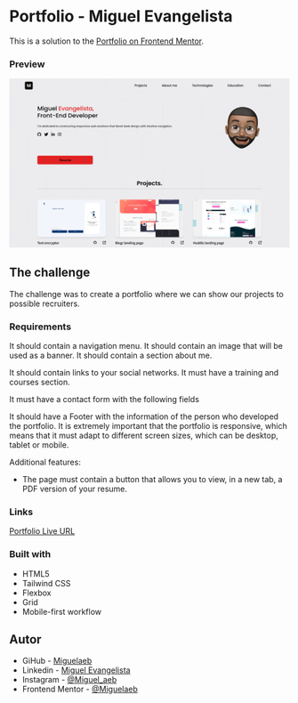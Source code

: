 # Portfolio - Miguel Evangelista

This is a solution to the [Portfolio on Frontend Mentor](https://www.aluracursos.com/).

### Preview

![previw](./build/images/alura_portafolio.png)

## The challenge

The challenge was to create a portfolio where we can show our projects to possible recruiters.

### Requirements

It should contain a navigation menu.
It should contain an image that will be used as a banner.
It should contain a section about me.

It should contain links to your social networks.
It must have a training and courses section.

It must have a contact form with the following fields

It should have a Footer with the information of the person who developed the portfolio.
It is extremely important that the portfolio is responsive, which means that it must adapt to different screen sizes, which can be desktop, tablet or mobile.

Additional features:
- The page must contain a button that allows you to view, in a new tab, a PDF version of your resume.

### Links

[Portfolio Live URL](https://portfolio-miguel-evangelista.onrender.com) <br>

### Built with

- HTML5 
- Tailwind CSS 
- Flexbox
- Grid
- Mobile-first workflow

## Autor

- GiHub - [Miguelaeb](https://github.com/Miguelaeb)
- Linkedin - [Miguel Evangelista](https://www.linkedin.com/in/miguel-evangelista-8458b9150/)
- Instagram - [@Miguel_aeb](https://instagram.com/miguel_aeb?igshid=YmMyMTA2M2Y=)
- Frontend Mentor - [@Miguelaeb](https://www.frontendmentor.io/profile/Miguelaeb)
